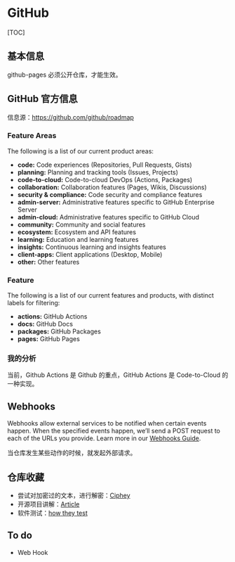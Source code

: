 # GitHub

[TOC]

## 基本信息

github-pages 必须公开仓库，才能生效。

## GitHub 官方信息

信息源：https://github.com/github/roadmap

### Feature Areas

The following is a list of our current product areas:

- **code:** Code experiences (Repositories, Pull Requests, Gists)
- **planning:** Planning and tracking tools (Issues, Projects)
- **code-to-cloud:** Code-to-cloud DevOps (Actions, Packages)
- **collaboration:** Collaboration features (Pages, Wikis, Discussions)
- **security & compliance:** Code security and compliance features
- **admin-server:** Administrative features specific to GitHub Enterprise Server
- **admin-cloud:** Administrative features specific to GitHub Cloud
- **community:** Community and social features
- **ecosystem:** Ecosystem and API features
- **learning:** Education and learning features
- **insights:** Continuous learning and insights features
- **client-apps:** Client applications (Desktop, Mobile)
- **other:** Other features

### Feature

The following is a list of our current features and products, with distinct labels for filtering:

- **actions:** GitHub Actions
- **docs:** GitHub Docs
- **packages:** GitHub Packages
- **pages:** GitHub Pages

### 我的分析

当前，Github Actions 是 Github 的重点，GitHub Actions 是 Code-to-Cloud 的一种实现。



## Webhooks

Webhooks allow external services to be notified when certain events happen. When the specified events happen, we’ll send a POST request to each of the URLs you provide. Learn more in our [Webhooks Guide](https://developer.github.com/webhooks/).

当仓库发生某些动作的时候，就发起外部请求。

## 仓库收藏

* 尝试对加密过的文本，进行解密：[Ciphey](https://github.com/Ciphey/Ciphey) 
* 开源项目讲解：[Article](https://github.com/HelloGitHub-Team/Article)
* 软件测试：[how they test](https://github.com/abhivaikar/howtheytest)

## To do

* Web Hook